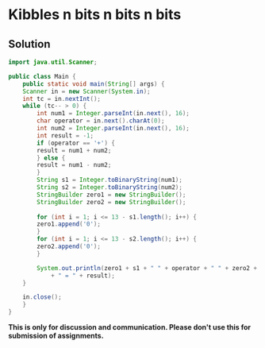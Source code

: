 # Kibbles n bits n bits n bits

## Solution

```java
import java.util.Scanner;

public class Main {
    public static void main(String[] args) {
	Scanner in = new Scanner(System.in);
	int tc = in.nextInt();
	while (tc-- > 0) {
	    int num1 = Integer.parseInt(in.next(), 16);
	    char operator = in.next().charAt(0);
	    int num2 = Integer.parseInt(in.next(), 16);
	    int result = -1;
	    if (operator == '+') {
		result = num1 + num2;
	    } else {
		result = num1 - num2;
	    }
	    String s1 = Integer.toBinaryString(num1);
	    String s2 = Integer.toBinaryString(num2);
	    StringBuilder zero1 = new StringBuilder();
	    StringBuilder zero2 = new StringBuilder();
	    
	    for (int i = 1; i <= 13 - s1.length(); i++) {
		zero1.append('0');
	    }
	    for (int i = 1; i <= 13 - s2.length(); i++) {
		zero2.append('0');
	    }

	    System.out.println(zero1 + s1 + " " + operator + " " + zero2 + s2
		    + " = " + result);
	}

	in.close();
    }
}
```


**This is only for discussion and communication. Please don't use this for submission of assignments.**